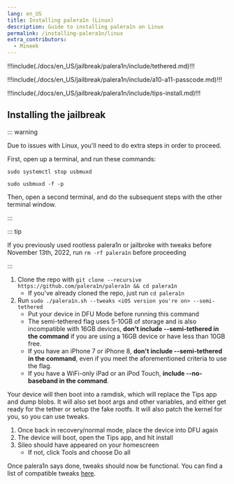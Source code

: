 ```yaml
---
lang: en_US
title: Installing palera1n (Linux)
description: Guide to installing palera1n on Linux
permalink: /installing-palera1n/linux
extra_contributors:
  - Mineek
---
```


!!!include(./docs/en_US/jailbreak/palera1n/include/tethered.md)!!!

!!!include(./docs/en_US/jailbreak/palera1n/include/a10-a11-passcode.md)!!!

!!!include(./docs/en_US/jailbreak/palera1n/include/tips-install.md)!!!

## Installing the jailbreak

::: warning

Due to issues with Linux, you'll need to do extra steps in order to proceed.

First, open up a terminal, and run these commands:

`sudo systemctl stop usbmuxd`

`sudo usbmuxd -f -p`

Then, open a second terminal, and do the subsequent steps with the other terminal window.

:::

::: tip

If you previously used rootless palera1n or jailbroke with tweaks before November 13th, 2022, run `rm -rf palera1n` before proceeding

:::

1. Clone the repo with `git clone --recursive https://github.com/palera1n/palera1n && cd palera1n`
    - If you've already cloned the repo, just run `cd palera1n`
1. Run `sudo ./palera1n.sh --tweaks <iOS version you're on> --semi-tethered`
    - Put your device in DFU Mode before running this command
    - The semi-tethered flag uses 5-10GB of storage and is also incompatible with 16GB devices, **don't include --semi-tethered in the command** if you are using a 16GB device or have less than 10GB free.
    - If you have an iPhone 7 or iPhone 8, **don't include --semi-tethered in the command**, even if you meet the aforementioned criteria to use the flag.
    - If you have a WiFi-only iPad or an iPod Touch, **include --no-baseband in the command**.

Your device will then boot into a ramdisk, which will replace the Tips app and dump blobs. It will also set boot args and other variables, and either get ready for the tether or setup the fake rootfs. It will also patch the kernel for you, so you can use tweaks.

1. Once back in recovery/normal mode, place the device into DFU again
1. The device will boot, open the Tips app, and hit install
1. Sileo should have appeared on your homescreen
    - If not, click Tools and choose Do all

Once palera1n says done, tweaks should now be functional. You can find a list of compatible tweaks [here](https://github.com/itsnebulalol/ios15-tweaks).